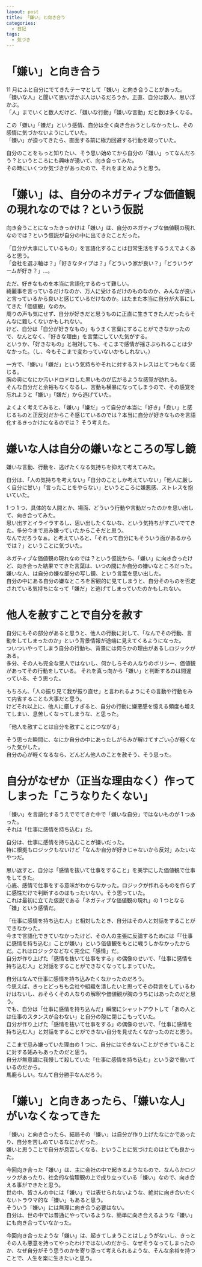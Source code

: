```yaml
---
layout: post
title: 「嫌い」と向き合う
categories:
  - 日記
tags:
  - 気づき
---
```


# 「嫌い」と向き合う

11 月にふと自分にでてきたテーマとして「嫌い」と向き合うことがあった。  
「嫌いな人」と聞いて思い浮かぶ人はいるだろうか。正直、自分は数人、思い浮かぶ。  
「人」までいくと数人だけど、「嫌いな行動」「嫌いな言動」だと数は多くなる。

この「嫌い」「嫌だ」という感情、自分は全く向き合おうとしなかったし、その感情に気づかないようにしていた。  
「嫌い」が迫ってきたら、直面する前に極力回避する行動を取っていた。

自分のことをもっと知りたい、そう思い始めてから自分の「嫌い」ってなんだろう？というところにも興味が湧いて、向き合ってみた。  
その時にいくつか気づきがあったので、それをまとめようと思う。

# 「嫌い」は、自分のネガティブな価値観の現れなのでは？という仮説

向き合うことになったきっかけは「嫌い」は、自分のネガティブな価値観の現れなのでは？という仮説が自分の中に出てきたことだった。

「自分が大事にしているもの」を言語化することは日常生活をするうえでよくあると思う。  
「会社を選ぶ軸は？」「好きなタイプは？」「どういう家が良い？」「どういうゲームが好き？」…。

ただ、好きなものを本当に言語化するのって難しい。  
綺麗事を言っているだけなのか、万人に受けるだけのものなのか、みんなが良いと言っているから良いと感じているだけなのか。はたまた本当に自分が大事にしてきた「価値観」なのか。  
周りの声も気にせず、自分が好きだと思うものに正直に生きてきた人だったらそんなに難しくないかもしれない。  
けど、自分は「自分が好きなもの」もうまく言葉にすることができなかったので、なんとなく、「好きな理由」を言葉にしていた気がする。  
というか、「好きなもの」と相対しても、そこまで感情が揺さぶられることは少なかった。（し、今もそこまで変わっていないかもしれない。）

一方で、「嫌い」「嫌だ」という気持ちやそれに対するストレスはとてつもなく感じる。  
胸の奥になにか汚いドロドロした黒いものが広がるような感覚が訪れる。  
そんな自分だと余裕もなくなるし、言動も横暴になってしまうので、その感覚を忘れようと「嫌い」「嫌だ」から逃げていた。

よくよく考えてみると、「嫌い」「嫌だ」って自分が本当に「好き」「良い」と感じるものと正反対だからこそ感じているのでは？本当に自分が好きなものを言語化するきっかけになるのでは？
そう考えた。

# 嫌いな人は自分の嫌いなところの写し鏡

嫌いな言動、行動を、逃げたくなる気持ちを抑えて考えてみた。

自分は、「人の気持ちを考えない」「自分のことしか考えていない」「他人に厳しく自分に甘い」「言ったことをやらない」というところに嫌悪感、ストレスを抱いていた。

1 つ 1 つ、具体的な人間とか、場面、どういう行動や言動だったのかを思い出して、向き合ってみた。  
思い出すとイライラするし、思い出したくないな、という気持ちがすごいでてきた。多分今まで忌み嫌っていたからこそだと思う。  
なんでだろうなぁ。と考えていると、「それって自分にもそういう面があるからでは？」ということに気づいた。

ネガティブな価値観の現れなのでは？という仮説から、「嫌い」に向き合ったけど、向き合った結果でてきた言葉は、いつの間にか自分の嫌いなところだった。  
嫌いな人、は自分の嫌な部分の写し鏡、という言葉を思い出した。  
自分の中にある自分の嫌なところを客観的に見てしまうと、自分そのものを否定されている気持ちになって「嫌だ」と逃げてしまっていたのかもしれない。

# 他人を赦すことで自分を赦す

自分にもその部分があると思うと、他人の行動に対して、「なんでその行動、言動をしてしまったのか」という背景情報が途端に見えてくるようになった。  
ついついやってしまう自分の行動も、背景には何らかの理由があるしロジックがある。  
多分、その人も完全な悪人ではないし、何かしらその人なりのポリシー、価値観があってその行動をしている。
それを真っ向から「嫌い」と判断するのは間違っている、そう思った。

もちろん、「人の振り見て我が振り直せ」と言われるようにその言動や行動をみて内省することも大事だと思う。  
けどそれ以上に、他人に厳しすぎると、自分の行動に嫌悪感を憶える頻度も増えてしまい、息苦しくなってしまうな、と思った。

「他人を赦すことは自分を赦すことにつながる」

そう思った瞬間に、なにか自分の中にあったしがらみが解けてすごい心が軽くなった気がした。  
自分の心が軽くなるなら、どんどん他人のことを赦そう、そう思った。

# 自分がなぜか（正当な理由なく）作ってしまった「こうなりたくない」

「嫌い」を言語化するうえででてきた中で「嫌いな自分」ではないものが 1 つあった。  
それは「仕事に感情を持ち込む」だ。

自分は、仕事に感情を持ち込むことが嫌いだった。  
特に根拠もロジックもないけど「なんか自分が好きじゃないから反対」みたいなやつだ。

思い返すと、自分は「感情を抜いて仕事をすること」を美学にした価値観で仕事をしてきた。  
心底、感情で仕事をする意味がわからなかった。ロジックが作れるものを作らずに感性だけで判断するのはもったいない。そう思っていた。  
これは最初に立てた仮説である「ネガティブな価値観の現れ」の 1 つとなる「嫌」という感情だ。

「仕事に感情を持ち込む人」と相対したとき、自分はその人と対話をすることができなかった。  
今まで言語化できていなかったけど、その人の主張に反論するためには「『仕事に感情を持ち込む』ことが嫌い」という価値観をもとに戦うしかなかったからだ。これはロジックなどなく完全に「感情」だ。  
自分が作り上げた「感情を抜いて仕事をする」の偶像のせいで、「仕事に感情を持ち込む人」と対話をすることができなくなってしまっていた。

自分はなんで仕事に感情を持ち込みたくなかったのだろう。  
今思えば、きっとどっちも会社や組織を潰したいと思ってその発言をしているわけはないし、おそらくその人なりの解釈や価値観が胸のうちにはあったのだと思う。  
でも、自分は「仕事に感情を持ち込んだ」瞬間にシャットアウトして「あの人とは仕事のスタンスが合わない」と自分の殻に閉じこもっていた。  
自分が作り上げた「感情を抜いて仕事をする」の偶像のせいで、「仕事に感情を持ち込む人」と対話をすることができない自分を見せたくなかったのだと思う。

ここまで忌み嫌っていた理由の 1 つに、自分にはできないことができていることに対する妬みもあったのだと思う。  
自分が無意識に我慢して殺していた「仕事に感情を持ち込む」という姿で働いているのだから。  
馬鹿らしい。なんて自分勝手なんだろう。

# 「嫌い」と向きあったら、「嫌いな人」がいなくなってきた

「嫌い」と向き合ったら、結局その「嫌い」は自分が作り上げたなにかであったり、自分を苦しめているなにかだった。  
嫌いと思うことで自分が息苦しくなる、ということに気づけたのはとても良かった。

今回向き合った「嫌い」は、主に会社の中で起きるようなもので、なんらかロジックがあったり、社会的な倫理観の上で成り立っている「嫌い」なので、向き合える事ができたと思う。  
世の中、皆さんの中には「嫌い」では表せられないような、絶対に向き合いたくないトラウマ的な「嫌い」もあると思う。  
そういう「嫌い」には無理に向き合う必要はない。  
自分は、世の中では普通にやっているような、簡単に向き合えるような「嫌い」にも向き合っていなかった。

今回向き合ったような「嫌い」は、起きてしまうことはしょうがないし、きっとその人も悪意を持ってやったわけではないのだから、なぜそうなってしまったのか、なぜ自分がそう思うのかを寄り添って考えられるような、そんな余裕を持つことで、人生を楽に生きたいと思う。
